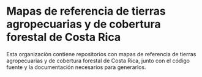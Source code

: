 # Mapas de referencia de tierras agropecuarias y de cobertura forestal de Costa Rica

Esta organización contiene repositorios con mapas de referencia de tierras agropecuarias y de cobertura forestal de Costa Rica, junto con el código fuente y la documentación necesarios para generarlos.
